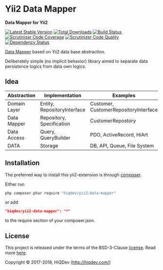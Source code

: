 # Yii2 Data Mapper

**Data Mapper for Yii2**

[![Latest Stable Version](https://poser.pugx.org/hiqdev/yii2-data-mapper/v/stable)](https://packagist.org/packages/hiqdev/yii2-data-mapper)
[![Total Downloads](https://poser.pugx.org/hiqdev/yii2-data-mapper/downloads)](https://packagist.org/packages/hiqdev/yii2-data-mapper)
[![Build Status](https://img.shields.io/travis/hiqdev/yii2-data-mapper.svg)](https://travis-ci.org/hiqdev/yii2-data-mapper)
[![Scrutinizer Code Coverage](https://img.shields.io/scrutinizer/coverage/g/hiqdev/yii2-data-mapper.svg)](https://scrutinizer-ci.com/g/hiqdev/yii2-data-mapper/)
[![Scrutinizer Code Quality](https://img.shields.io/scrutinizer/g/hiqdev/yii2-data-mapper.svg)](https://scrutinizer-ci.com/g/hiqdev/yii2-data-mapper/)
[![Dependency Status](https://www.versioneye.com/php/hiqdev:yii2-data-mapper/dev-master/badge.svg)](https://www.versioneye.com/php/hiqdev:yii2-data-mapper/dev-master)

[Data Mapper] based on Yii2 data base abstraction.

Deliberately simple (no implicit behavior) library aimed to separate data persistence logics from data own logics.

## Idea

 Abstraction | Implementation              | Examples
-------------|-----------------------------|--------------------------------------
Domain Layer | Entity, RepositoryInterface | Customer, CustomerRepositoryInterface
Data Mapper  | Repository, Specification   | CustomerRepostory
Data Access  | Query, QueryBuilder         | PDO, ActiveRecord, HiArt
DATA         | Storage                     | DB, API, Queue, File System

[Data Mapper]: https://en.wikipedia.org/wiki/Data_mapper_pattern

## Installation

The preferred way to install this yii2-extension is through [composer](http://getcomposer.org/download/).

Either run

```sh
php composer.phar require "hiqdev/yii2-data-mapper"
```

or add

```json
"hiqdev/yii2-data-mapper": "*"
```

to the require section of your composer.json.

## License

This project is released under the terms of the BSD-3-Clause [license](LICENSE).
Read more [here](http://choosealicense.com/licenses/bsd-3-clause).

Copyright © 2017-2018, HiQDev (http://hiqdev.com/)
